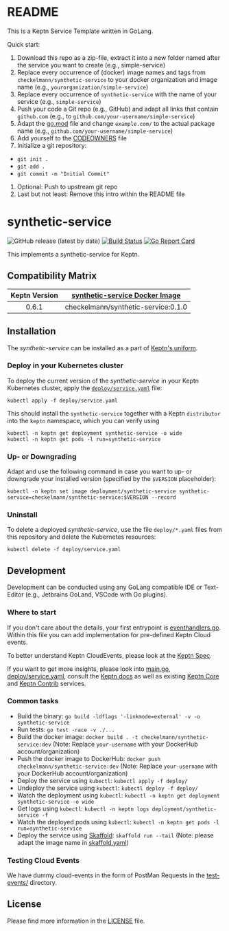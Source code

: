 # README

This is a Keptn Service Template written in GoLang. 

Quick start:

1. Download this repo as a zip-file, extract it into a new folder named after the service you want to create (e.g., simple-service) 
1. Replace every occurrence of (docker) image names and tags from `checkelmann/synthetic-service` to your docker organization and image name (e.g., `yourorganization/simple-service`)
1. Replace every occurrence of `synthetic-service` with the name of your service (e.g., `simple-service`)
1. Push your code a Git repo (e.g., GitHub) and adapt all links that contain `github.com` (e.g., to `github.com/your-username/simple-service`)
1. Àdapt the [go.mod](go.mod) file and change `example.com/` to the actual package name (e.g., `github.com/your-username/simple-service`)
1. Add yourself to the [CODEOWNERS](CODEOWNERS) file
1. Initialize a git repository: 
  * `git init .`
  * `git add .`
  * `git commit -m "Initial Commit"`
1. Optional: Push to upstream git repo
1. Last but not least: Remove this intro within the README file 

# synthetic-service
![GitHub release (latest by date)](https://img.shields.io/github/v/release/checkelmann/synthetic-service)
[![Build Status](https://travis-ci.org/checkelmann/synthetic-service.svg?branch=master)](https://travis-ci.org/checkelmann/synthetic-service)
[![Go Report Card](https://goreportcard.com/badge/github.com/checkelmann/synthetic-service)](https://goreportcard.com/report/github.com/checkelmann/synthetic-service)

This implements a synthetic-service for Keptn.

## Compatibility Matrix

| Keptn Version    | [synthetic-service Docker Image](https://hub.docker.com/r/checkelmann/synthetic-service/tags) |
|:----------------:|:----------------------------------------:|
|       0.6.1      | checkelmann/synthetic-service:0.1.0 |

## Installation

The *synthetic-service* can be installed as a part of [Keptn's uniform](https://keptn.sh).

### Deploy in your Kubernetes cluster

To deploy the current version of the *synthetic-service* in your Keptn Kubernetes cluster, apply the [`deploy/service.yaml`](deploy/service.yaml) file:

```console
kubectl apply -f deploy/service.yaml
```

This should install the `synthetic-service` together with a Keptn `distributor` into the `keptn` namespace, which you can verify using

```console
kubectl -n keptn get deployment synthetic-service -o wide
kubectl -n keptn get pods -l run=synthetic-service
```

### Up- or Downgrading

Adapt and use the following command in case you want to up- or downgrade your installed version (specified by the `$VERSION` placeholder):

```console
kubectl -n keptn set image deployment/synthetic-service synthetic-service=checkelmann/synthetic-service:$VERSION --record
```

### Uninstall

To delete a deployed *synthetic-service*, use the file `deploy/*.yaml` files from this repository and delete the Kubernetes resources:

```console
kubectl delete -f deploy/service.yaml
```

## Development

Development can be conducted using any GoLang compatible IDE or Text-Editor (e.g., Jetbrains GoLand, VSCode with Go plugins).

### Where to start

If you don't care about the details, your first entrypoint is [eventhandlers.go](eventhandlers.go). Within this file 
 you can add implementation for pre-defined Keptn Cloud events.
 
To better understand Keptn CloudEvents, please look at the [Keptn Spec](https://github.com/keptn/spec).
 
If you want to get more insights, please look into [main.go](main.go), [deploy/service.yaml](deploy/service.yaml),
 consult the [Keptn docs](https://keptn.sh/docs/) as well as existing [Keptn Core](https://github.com/keptn/keptn) and
 [Keptn Contrib](https://github.com/keptn-contrib/) services.

### Common tasks

* Build the binary: `go build -ldflags '-linkmode=external' -v -o synthetic-service`
* Run tests: `go test -race -v ./...`
* Build the docker image: `docker build . -t checkelmann/synthetic-service:dev` (Note: Replace `your-username` with your DockerHub account/organization)
* Push the docker image to DockerHub: `docker push checkelmann/synthetic-service:dev` (Note: Replace `your-username` with your DockerHub account/organization)
* Deploy the service using `kubectl`: `kubectl apply -f deploy/`
* Undeploy the service using `kubectl`: `kubectl deploy -f deploy/`
* Watch the deployment using `kubectl`: `kubectl -n keptn get deployment synthetic-service -o wide`
* Get logs using `kubectl`: `kubectl -n keptn logs deployment/synthetic-service -f`
* Watch the deployed pods using `kubectl`: `kubectl -n keptn get pods -l run=synthetic-service`
* Deploy the service using [Skaffold](https://skaffold.dev/): `skaffold run --tail` (Note: please adapt the image name in [skaffold.yaml](skaffold.yaml))

### Testing Cloud Events

We have dummy cloud-events in the form of PostMan Requests in the [test-events/](test-events/) directory.

## License

Please find more information in the [LICENSE](LICENSE) file.